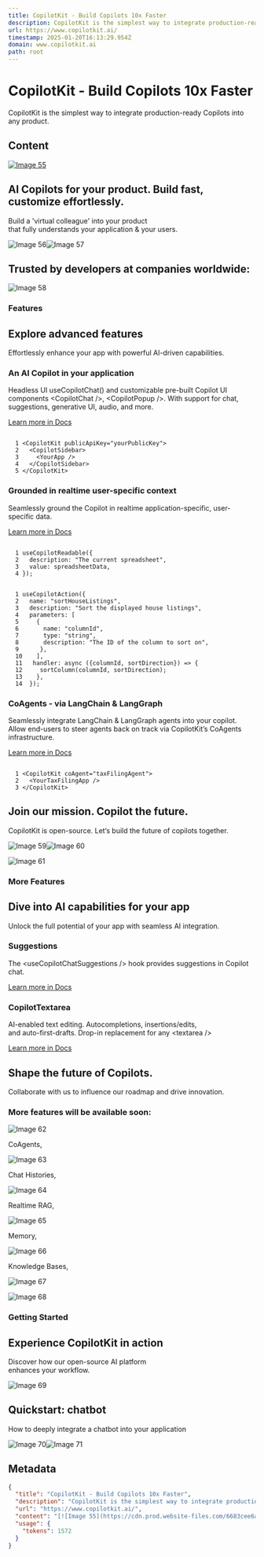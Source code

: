 ```yaml
---
title: CopilotKit - Build Copilots 10x Faster
description: CopilotKit is the simplest way to integrate production-ready Copilots into any product.
url: https://www.copilotkit.ai/
timestamp: 2025-01-20T16:13:29.954Z
domain: www.copilotkit.ai
path: root
---
```


# CopilotKit - Build Copilots 10x Faster


CopilotKit is the simplest way to integrate production-ready Copilots into any product.


## Content

[![Image 55](https://cdn.prod.website-files.com/6683cee6abdeb8fa5407debb/67373afa2c195c30736f39bf_Type%3DDark.svg)](https://www.copilotkit.ai/)

[](https://go.copilotkit.ai/coagents-banner)

AI Copilots for your product. Build fast, customize effortlessly.
-----------------------------------------------------------------

Build a 'virtual colleague' into your product  
that fully understands your application & your users.

![Image 56](https://cdn.prod.website-files.com/6683cee6abdeb8fa5407debb/671b53da743c5d7c8d1926f9_Illustration_desktop.webp)![Image 57](https://cdn.prod.website-files.com/6683cee6abdeb8fa5407debb/671b53d98d5c6551a67ced2e_Illustration_mobile.webp)

Trusted by developers at companies worldwide:
---------------------------------------------

![Image 58](https://cdn.prod.website-files.com/6683cee6abdeb8fa5407debb/66cefc4b67ce283078f543e2_3square.svg)

### Features

Explore advanced features
-------------------------

Effortlessly enhance your app with powerful AI-driven capabilities.

### An AI Copilot in your application

Headless UI useCopilotChat() and customizable pre-built Copilot UI components <CopilotChat /\>, <CopilotPopup /\>. With support for chat, suggestions, generative UI, audio, and more.

[Learn more in Docs](https://docs.copilotkit.ai/)

```

  1 <CopilotKit publicApiKey="yourPublicKey">
  2   <CopilotSidebar>
  3     <YourApp />
  4   </CopilotSidebar>
  5 </CopilotKit>
```

### Grounded in realtime user-specific context

Seamlessly ground the Copilot in realtime application-specific, user-specific data.

[Learn more in Docs](https://docs.copilotkit.ai/)

```

  1 useCopilotReadable({
  2   description: "The current spreadsheet",
  3   value: spreadsheetData,
  4 });
```

```

  1 useCopilotAction({
  2   name: "sortHouseListings",
  3   description: "Sort the displayed house listings",
  4   parameters: [
  5     {
  6       name: "columnId",
  7       type: "string",
  8       description: "The ID of the column to sort on",
  9      },
  10    ],
  11   handler: async ({columnId, sortDirection}) => {
  12     sortColumn(columnId, sortDirection);
  13    },
  14  });
```

### CoAgents - via LangChain & LangGraph

Seamlessly integrate LangChain & LangGraph agents into your copilot. Allow end-users to steer agents back on track via CopilotKit’s CoAgents infrastructure.

[Learn more in Docs](https://docs.copilotkit.ai/)

```

  1 <CopilotKit coAgent="taxFilingAgent">
  2   <YourTaxFilingApp />
  3 </CopilotKit>
```

Join our mission. Copilot the future.
-------------------------------------

CopilotKit is open-source. Let‘s build the future of copilots together.

![Image 59](https://cdn.prod.website-files.com/6683cee6abdeb8fa5407debb/66d843e0bf63a24f7dfa7439_CTA.avif)![Image 60](https://cdn.prod.website-files.com/6683cee6abdeb8fa5407debb/66d04e2a05b33ec9c43fdceb_CTA1.webp)

![Image 61](https://cdn.prod.website-files.com/6683cee6abdeb8fa5407debb/66cefc41290de5c201e10451_3dcube.svg)

### More Features

Dive into AI capabilities for your app
--------------------------------------

Unlock the full potential of your app with seamless AI integration.

### Suggestions

The <useCopilotChatSuggestions /\> hook provides suggestions in Copilot chat.

[Learn more in Docs](https://docs.copilotkit.ai/)

### CopilotTextarea

AI-enabled text editing. Autocompletions, insertions/edits,  
and auto-first-drafts. Drop-in replacement for any <textarea /\>

[Learn more in Docs](https://docs.copilotkit.ai/)

Shape the future of Copilots.
-----------------------------

Collaborate with us to influence our roadmap and drive innovation.

### More features will be available soon:

![Image 62](https://cdn.prod.website-files.com/6683cee6abdeb8fa5407debb/66cf11c1bc8f4f6e693d8141_Component%2066.svg)

CoAgents,

![Image 63](https://cdn.prod.website-files.com/6683cee6abdeb8fa5407debb/66cf11c1afac28c0215f8aaf_Component%2065.svg)

Chat Histories,

![Image 64](https://cdn.prod.website-files.com/6683cee6abdeb8fa5407debb/66cf11c1f7aef5fc44c4e436_Component%2065-1.svg)

Realtime RAG,

![Image 65](https://cdn.prod.website-files.com/6683cee6abdeb8fa5407debb/66cf11c13d4c268046f9eeb5_Component%2065-2.svg)

Memory,

![Image 66](https://cdn.prod.website-files.com/6683cee6abdeb8fa5407debb/66cf11c1208a8d25ed8de8f7_Component%2065-3.svg)

Knowledge Bases,

![Image 67](https://cdn.prod.website-files.com/6683cee6abdeb8fa5407debb/66d04e2a84c5459c10468e60_CTA2.webp)

![Image 68](https://cdn.prod.website-files.com/6683cee6abdeb8fa5407debb/66cefc4b4c1a276026bda085_video-square.svg)

### Getting Started

Experience CopilotKit in action
-------------------------------

Discover how our open-source AI platform  
enhances your workflow.

![Image 69](https://cdn.prod.website-files.com/6683cee6abdeb8fa5407debb/67373af80efc46bc7aa27316_Type%3DTotal%20White.svg)

Quickstart: chatbot
-------------------

How to deeply integrate a chatbot into your application

![Image 70](https://cdn.prod.website-files.com/6683cee6abdeb8fa5407debb/66856257aa59e32b7769c544_video-wrapp-bg.svg)![Image 71](https://cdn.prod.website-files.com/6683cee6abdeb8fa5407debb/66d8698aba8afb7211584de0_Player.avif)

## Metadata

```json
{
  "title": "CopilotKit - Build Copilots 10x Faster",
  "description": "CopilotKit is the simplest way to integrate production-ready Copilots into any product.",
  "url": "https://www.copilotkit.ai/",
  "content": "[![Image 55](https://cdn.prod.website-files.com/6683cee6abdeb8fa5407debb/67373afa2c195c30736f39bf_Type%3DDark.svg)](https://www.copilotkit.ai/)\n\n[](https://go.copilotkit.ai/coagents-banner)\n\nAI Copilots for your product. Build fast, customize effortlessly.\n-----------------------------------------------------------------\n\nBuild a 'virtual colleague' into your product  \nthat fully understands your application & your users.\n\n![Image 56](https://cdn.prod.website-files.com/6683cee6abdeb8fa5407debb/671b53da743c5d7c8d1926f9_Illustration_desktop.webp)![Image 57](https://cdn.prod.website-files.com/6683cee6abdeb8fa5407debb/671b53d98d5c6551a67ced2e_Illustration_mobile.webp)\n\nTrusted by developers at companies worldwide:\n---------------------------------------------\n\n![Image 58](https://cdn.prod.website-files.com/6683cee6abdeb8fa5407debb/66cefc4b67ce283078f543e2_3square.svg)\n\n### Features\n\nExplore advanced features\n-------------------------\n\nEffortlessly enhance your app with powerful AI-driven capabilities.\n\n### An AI Copilot in your application\n\nHeadless UI useCopilotChat() and customizable pre-built Copilot UI components <CopilotChat /\\>, <CopilotPopup /\\>. With support for chat, suggestions, generative UI, audio, and more.\n\n[Learn more in Docs](https://docs.copilotkit.ai/)\n\n```\n\n  1 <CopilotKit publicApiKey=\"yourPublicKey\">\n  2   <CopilotSidebar>\n  3     <YourApp />\n  4   </CopilotSidebar>\n  5 </CopilotKit>\n```\n\n### Grounded in realtime user-specific context\n\nSeamlessly ground the Copilot in realtime application-specific, user-specific data.\n\n[Learn more in Docs](https://docs.copilotkit.ai/)\n\n```\n\n  1 useCopilotReadable({\n  2   description: \"The current spreadsheet\",\n  3   value: spreadsheetData,\n  4 });\n```\n\n```\n\n  1 useCopilotAction({\n  2   name: \"sortHouseListings\",\n  3   description: \"Sort the displayed house listings\",\n  4   parameters: [\n  5     {\n  6       name: \"columnId\",\n  7       type: \"string\",\n  8       description: \"The ID of the column to sort on\",\n  9      },\n  10    ],\n  11   handler: async ({columnId, sortDirection}) => {\n  12     sortColumn(columnId, sortDirection);\n  13    },\n  14  });\n```\n\n### CoAgents - via LangChain & LangGraph\n\nSeamlessly integrate LangChain & LangGraph agents into your copilot. Allow end-users to steer agents back on track via CopilotKit’s CoAgents infrastructure.\n\n[Learn more in Docs](https://docs.copilotkit.ai/)\n\n```\n\n  1 <CopilotKit coAgent=\"taxFilingAgent\">\n  2   <YourTaxFilingApp />\n  3 </CopilotKit>\n```\n\nJoin our mission. Copilot the future.\n-------------------------------------\n\nCopilotKit is open-source. Let‘s build the future of copilots together.\n\n![Image 59](https://cdn.prod.website-files.com/6683cee6abdeb8fa5407debb/66d843e0bf63a24f7dfa7439_CTA.avif)![Image 60](https://cdn.prod.website-files.com/6683cee6abdeb8fa5407debb/66d04e2a05b33ec9c43fdceb_CTA1.webp)\n\n![Image 61](https://cdn.prod.website-files.com/6683cee6abdeb8fa5407debb/66cefc41290de5c201e10451_3dcube.svg)\n\n### More Features\n\nDive into AI capabilities for your app\n--------------------------------------\n\nUnlock the full potential of your app with seamless AI integration.\n\n### Suggestions\n\nThe <useCopilotChatSuggestions /\\> hook provides suggestions in Copilot chat.\n\n[Learn more in Docs](https://docs.copilotkit.ai/)\n\n### CopilotTextarea\n\nAI-enabled text editing. Autocompletions, insertions/edits,  \nand auto-first-drafts. Drop-in replacement for any <textarea /\\>\n\n[Learn more in Docs](https://docs.copilotkit.ai/)\n\nShape the future of Copilots.\n-----------------------------\n\nCollaborate with us to influence our roadmap and drive innovation.\n\n### More features will be available soon:\n\n![Image 62](https://cdn.prod.website-files.com/6683cee6abdeb8fa5407debb/66cf11c1bc8f4f6e693d8141_Component%2066.svg)\n\nCoAgents,\n\n![Image 63](https://cdn.prod.website-files.com/6683cee6abdeb8fa5407debb/66cf11c1afac28c0215f8aaf_Component%2065.svg)\n\nChat Histories,\n\n![Image 64](https://cdn.prod.website-files.com/6683cee6abdeb8fa5407debb/66cf11c1f7aef5fc44c4e436_Component%2065-1.svg)\n\nRealtime RAG,\n\n![Image 65](https://cdn.prod.website-files.com/6683cee6abdeb8fa5407debb/66cf11c13d4c268046f9eeb5_Component%2065-2.svg)\n\nMemory,\n\n![Image 66](https://cdn.prod.website-files.com/6683cee6abdeb8fa5407debb/66cf11c1208a8d25ed8de8f7_Component%2065-3.svg)\n\nKnowledge Bases,\n\n![Image 67](https://cdn.prod.website-files.com/6683cee6abdeb8fa5407debb/66d04e2a84c5459c10468e60_CTA2.webp)\n\n![Image 68](https://cdn.prod.website-files.com/6683cee6abdeb8fa5407debb/66cefc4b4c1a276026bda085_video-square.svg)\n\n### Getting Started\n\nExperience CopilotKit in action\n-------------------------------\n\nDiscover how our open-source AI platform  \nenhances your workflow.\n\n![Image 69](https://cdn.prod.website-files.com/6683cee6abdeb8fa5407debb/67373af80efc46bc7aa27316_Type%3DTotal%20White.svg)\n\nQuickstart: chatbot\n-------------------\n\nHow to deeply integrate a chatbot into your application\n\n![Image 70](https://cdn.prod.website-files.com/6683cee6abdeb8fa5407debb/66856257aa59e32b7769c544_video-wrapp-bg.svg)![Image 71](https://cdn.prod.website-files.com/6683cee6abdeb8fa5407debb/66d8698aba8afb7211584de0_Player.avif)",
  "usage": {
    "tokens": 1572
  }
}
```
